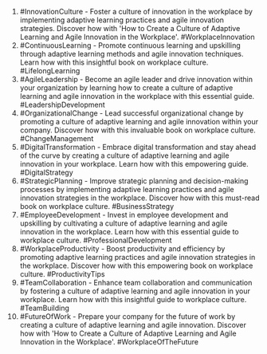 1. #InnovationCulture - Foster a culture of innovation in the workplace by implementing adaptive learning practices and agile innovation strategies. Discover how with 'How to Create a Culture of Adaptive Learning and Agile Innovation in the Workplace'. #WorkplaceInnovation
2. #ContinuousLearning - Promote continuous learning and upskilling through adaptive learning methods and agile innovation techniques. Learn how with this insightful book on workplace culture. #LifelongLearning
3. #AgileLeadership - Become an agile leader and drive innovation within your organization by learning how to create a culture of adaptive learning and agile innovation in the workplace with this essential guide. #LeadershipDevelopment
4. #OrganizationalChange - Lead successful organizational change by promoting a culture of adaptive learning and agile innovation within your company. Discover how with this invaluable book on workplace culture. #ChangeManagement
5. #DigitalTransformation - Embrace digital transformation and stay ahead of the curve by creating a culture of adaptive learning and agile innovation in your workplace. Learn how with this empowering guide. #DigitalStrategy
6. #StrategicPlanning - Improve strategic planning and decision-making processes by implementing adaptive learning practices and agile innovation strategies in the workplace. Discover how with this must-read book on workplace culture. #BusinessStrategy
7. #EmployeeDevelopment - Invest in employee development and upskilling by cultivating a culture of adaptive learning and agile innovation in the workplace. Learn how with this essential guide to workplace culture. #ProfessionalDevelopment
8. #WorkplaceProductivity - Boost productivity and efficiency by promoting adaptive learning practices and agile innovation strategies in the workplace. Discover how with this empowering book on workplace culture. #ProductivityTips
9. #TeamCollaboration - Enhance team collaboration and communication by fostering a culture of adaptive learning and agile innovation in your workplace. Learn how with this insightful guide to workplace culture. #TeamBuilding
10. #FutureOfWork - Prepare your company for the future of work by creating a culture of adaptive learning and agile innovation. Discover how with 'How to Create a Culture of Adaptive Learning and Agile Innovation in the Workplace'. #WorkplaceOfTheFuture
